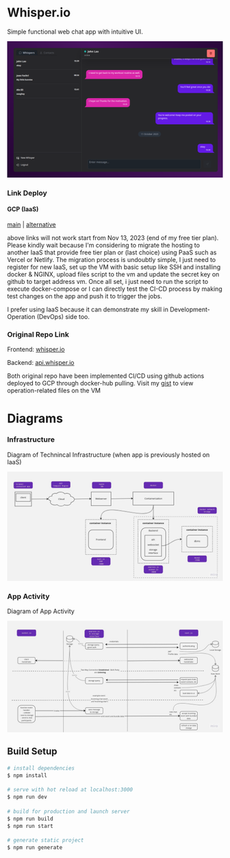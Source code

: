 # Whisper.io  

Simple functional web chat app with intuitive UI.  

![Screenshot App](/MD-assets/ss.png)

### Link Deploy

#### GCP (IaaS)

[main](http://asrofil-fachrul-riidlo.sanberdev.com/) | [alternative](http://34.101.112.132/)

above links will not work start from Nov 13, 2023 (end of my free tier plan). Please kindly wait because I'm considering to migrate the hosting to another IaaS that provide free tier plan or (last choice) using PaaS such as Vercel or Netlify. The migration process is undoubtly simple, I just need to register for new IaaS, set up the VM with basic setup like SSH and installing docker & NGINX, upload files script to the vm and update the secret key on github to target address vm. Once all set, i just need to run the script to execute docker-compose or I can directly test the CI-CD process by making test changes on the app and push it to trigger the jobs.

I prefer using IaaS because it can demonstrate my skill in Development-Operation (DevOps) side too.

### Original Repo Link  

Frontend: [whisper.io](https://github.com/asrofilfachrulr/whisper.io)

Backend: [api.whisper.io](https://github.com/asrofilfachrulr/api.whisper.io)

Both original repo have been implemented CI/CD using github actions deployed to GCP through docker-hub pulling. Visit my [gist](https://gist.github.com/asrofilfachrulr) to view operation-related files on the VM

# Diagrams  

### Infrastructure

Diagram of Technincal Infrastructure (when app is previously hosted on IaaS)

![Diagram](/MD-assets/infra.jpg)

### App Activity

Diagram of App Activity

![Diagram](/MD-assets/activity.jpg)

## Build Setup

```bash
# install dependencies
$ npm install

# serve with hot reload at localhost:3000
$ npm run dev

# build for production and launch server
$ npm run build
$ npm run start

# generate static project
$ npm run generate
```
